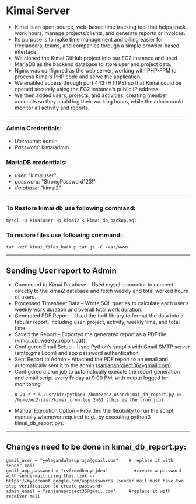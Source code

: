 # Kimai Server

- Kimai is an open-source, web-based time tracking tool that helps track work hours, manage projects/clients, and generate reports or invoices.
- Its purpose is to make time management and billing easier for freelancers, teams, and companies through a simple browser-based interface.
- We cloned the Kimai GitHub project into our EC2 instance and used MariaDB as the backend database to store user and project data.
- Nginx was configured as the web server, working with PHP-FPM to process Kimai’s PHP code and serve the application.
- We enabled access through port 443 (HTTPS) so that Kimai could be opened securely using the EC2 instance’s public IP address.
- We then added users, projects, and activities, creating member accounts so they could log their working hours, while the admin could monitor all activity and reports.

---

### Admin Credentials:
- *Username:* admin
- *Password:* kimaiadmin
### MariaDB credentials:
- *user:* "kimaiuser"
- *password:* "StrongPassword123!"
- *database:* "kimai2”

---

### To Restore kimai db use following command:

```
mysql -u kimaiuser -p kimai2 < kimai_db_backup.sql
```

 ### To restore files use following command: 
 
```
tar -xzf kimai_files_backup.tar.gz -C /var/www/ 
```

---

## Sending User report to Admin

- Connected to Kimai Database – Used mysql.connector to connect directly to the kimai2 database and fetch weekly and total worked hours of users.
- Processed Timesheet Data – Wrote SQL queries to calculate each user’s weekly work duration and overall total work duration.
- Generated PDF Report – Used the fpdf library to format the data into a tabular report, including user, project, activity, weekly time, and total time.
- Saved the Report – Exported the generated report as a PDF file (kimai_db_weekly_report.pdf).
- Configured Email Setup – Used Python’s smtplib with Gmail SMTP server (smtp.gmail.com) and app password authentication.
- Sent Report to Admin – Attached the PDF report to an email and automatically sent it to the admin (sanjanaproject36@gmail.com).
- Configured a cron job to automatically execute the report generation and email script every Friday at 9:00 PM, with output logged for monitoring.
  ```
  0 21 * * 5 /usr/bin/python3 /home/ec2-user/kimai_db_report.py >> /home/ec2-user/kimai_cron.log 2>&1 (this is the cron job)
  ```
- Manual Execution Option – Provided the flexibility to run the script manually whenever required (e.g., by executing python3 kimai_db_report.py).

---

## Changes need to be done in kimai_db_report.py:

```
gmail_user = "yelagandulasupraja@gmail.com"    # replace it with sender mail
gmail_app_password = "rvfrdedhonyhjdea"          #create a password with sendermail using this link -- https://myaccount.google.com/apppasswords (sender mail must have two step verification to create password)
admin_email = "sanjanaproject36@gmail.com"     #replace it with receiver mail
```



